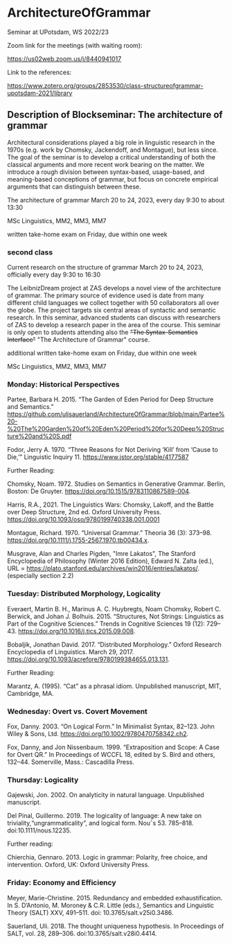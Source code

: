 # ArchitectureOfGrammar
Seminar at UPotsdam, WS 2022/23

Zoom link for the meetings (with waiting room):

https://us02web.zoom.us/j/8440941017

Link to the references:

https://www.zotero.org/groups/2853530/class-structureofgrammar-upotsdam-2021/library

## Description of Blockseminar: The architecture of grammar

Architectural considerations played a big role in linguistic research in the 1970s (e.g. work by Chomsky, Jackendoff, and Montague), but less since.  The goal of the seminar is to develop a critical understanding of both the classical arguments and more recent work bearing on the matter.  We introduce a rough division between syntax-based, usage-based, and meaning-based conceptions of grammar, but focus on concrete empirical arguments that can distinguish between these.

The architecture of grammar
March 20 to 24, 2023, every day 9:30 to about 13:30

MSc Linguistics, MM2, MM3, MM7

written take-home exam on Friday, due within one week
### second class

Current research on the structure of grammar
March 20 to 24, 2023, officially every day 9:30 to 16:30 

The LeibnizDream project at ZAS develops a novel view of the architecture of grammar.  The primary source of evidence used is date from many different child languages we collect together with 50 collaborators all over the globe. The project targets six central areas of syntactic and semantic research.  In this seminar, advanced students can discuss with researchers of ZAS to develop a research paper in the area of the course.  This seminar is only open to students attending also the ~~"The Syntax-Semantics Interface"~~ "The Architecture of Grammar" course.

additional written take-home exam on Friday, due within one week

MSc Linguistics, MM2, MM3, MM7


### Monday: Historical Perspectives

Partee, Barbara H. 2015. “The Garden of Eden Period for Deep Structure and Semantics.”
https://github.com/ulisauerland/ArchitectureOfGrammar/blob/main/Partee%20-%20The%20Garden%20of%20Eden%20Period%20for%20Deep%20Structure%20and%20S.pdf

Fodor, Jerry A. 1970. “Three Reasons for Not Deriving ‘Kill’ from ‘Cause to Die,’” Linguistic Inquiry 11. https://www.jstor.org/stable/4177587

Further Reading:

Chomsky, Noam. 1972. Studies on Semantics in Generative Grammar. Berlin, Boston: De Gruyter. https://doi.org/10.1515/9783110867589-004.

Harris, R.A., 2021. The Linguistics Wars: Chomsky, Lakoff, and the Battle over Deep Structure, 2nd ed. Oxford University Press. https://doi.org/10.1093/oso/9780199740338.001.0001

Montague, Richard. 1970. “Universal Grammar.” Theoria 36 (3): 373–98. https://doi.org/10.1111/j.1755-2567.1970.tb00434.x.

Musgrave, Alan and Charles Pigden, "Imre Lakatos", The Stanford Encyclopedia of Philosophy (Winter 2016 Edition), Edward N. Zalta (ed.), URL = <https://plato.stanford.edu/archives/win2016/entries/lakatos/>.
(especially section 2.2)


### Tuesday: Distributed Morphology, Logicality

Everaert, Martin B. H., Marinus A. C. Huybregts, Noam Chomsky, Robert C. Berwick, and Johan J. Bolhuis. 2015. “Structures, Not Strings: Linguistics as Part of the Cognitive Sciences.” Trends in Cognitive Sciences 19 (12): 729–43. https://doi.org/10.1016/j.tics.2015.09.008.


Bobaljik, Jonathan David. 2017. “Distributed Morphology.” Oxford Research Encyclopedia of Linguistics. March 29, 2017. https://doi.org/10.1093/acrefore/9780199384655.013.131.


Further Reading:

Marantz, A. (1995). “Cat” as a phrasal idiom. Unpublished manuscript, MIT, Cambridge, MA.


### Wednesday: Overt vs. Covert Movement

Fox, Danny. 2003. “On Logical Form.” In Minimalist Syntax, 82–123. John Wiley & Sons, Ltd. https://doi.org/10.1002/9780470758342.ch2.

Fox, Danny, and Jon Nissenbaum. 1999. “Extraposition and Scope: A Case for Overt QR.” In Proceedings of WCCFL 18, edited by S. Bird and others, 132–44. Somerville, Mass.: Cascadilla Press.


### Thursday: Logicality

Gajewski, Jon. 2002. On analyticity in natural language. Unpublished manuscript.

Del Pinal, Guillermo. 2019. The logicality of language: A new take on triviality,“ungrammaticality”, and logical form. Nouˆs 53. 785–818. doi:10.1111/nous.12235.

Further reading:

Chierchia, Gennaro. 2013. Logic in grammar: Polarity, free choice, and intervention. Oxford, UK: Oxford University Press.

### Friday: Economy and Efficiency

Meyer, Marie-Christine. 2015. Redundancy and embedded exhaustification. In S. D’Antonio, M. Moroney & C.R. Little (eds.), Semantics and Linguistic Theory (SALT) XXV, 491–511. doi: 10.3765/salt.v25i0.3486.

Sauerland, Uli. 2018. The thought uniqueness hypothesis. In Proceedings of SALT, vol. 28, 289–306. doi:10.3765/salt.v28i0.4414.


